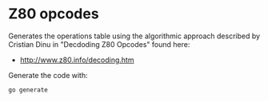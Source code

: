 # Z80 opcodes

Generates the operations table using the algorithmic approach described
by Cristian Dinu in "Decdoding Z80 Opcodes" found here:

- http://www.z80.info/decoding.htm

Generate the code with:

```bash
go generate
```
